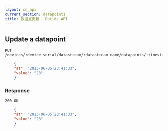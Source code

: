 ```yaml
---
layout: cn_api
current_section: datapoints
title: 数据点更新｜ Dotide API
---
```


## Update a datapoint

    PUT /devices/:device_serial/datastream/:datastream_name/datapoints/:timestamp

~~~json
    {
    "at": "2013-06-05T23:41:33",
    "value": "23"
    }
~~~

### Response

    200 OK

~~~json
    {
    "at": "2013-06-05T23:41:33",
    "value": "23"
    }
~~~
